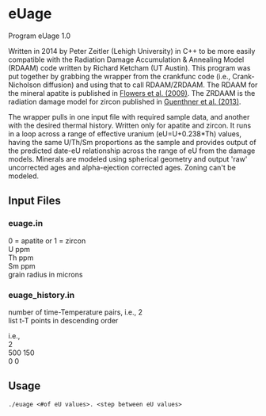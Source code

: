 # eUage

Program eUage 1.0

Written in 2014 by Peter Zeitler (Lehigh University) in C++ to be more easily compatible with the Radiation Damage Accumulation & Annealing Model (RDAAM) code written by Richard Ketcham (UT Austin). This program was put together by grabbing the wrapper from the crankfunc code (i.e., Crank-Nicholson diffusion) and using that to call RDAAM/ZRDAAM. The RDAAM for the mineral apatite is published in [Flowers et al. (2009)](https://doi.org/10.1016/j.gca.2009.01.015). The ZRDAAM is the radiation damage model for zircon published in [Guenthner et al. (2013)](https://doi.org/10.2475/03.2013.01).

The wrapper pulls in one input file with required sample data, and another with the desired thermal history. Written only for apatite and zircon. It runs in a loop across a range of effective uranium (eU=U+0.238*Th) values, having the same U/Th/Sm proportions as the sample and provides output of the predicted date-eU relationship across the range of eU from the damage models. Minerals are modeled using spherical geometry and output 'raw' uncorrected ages and alpha-ejection corrected ages. Zoning can't be modeled.

## Input Files

### euage.in <br>
0 = apatite or 1 = zircon <br>
U ppm <br>
Th ppm <br>
Sm ppm <br>
grain radius in microns <br>

### euage_history.in <br>
number of time-Temperature pairs, i.e., 2 <br>
list t-T points in descending order <br>

i.e., <br>
2 <br>
500 150 <br>
0 0 <br>

## Usage

``` 
./euage <#of eU values>. <step between eU values>
```
